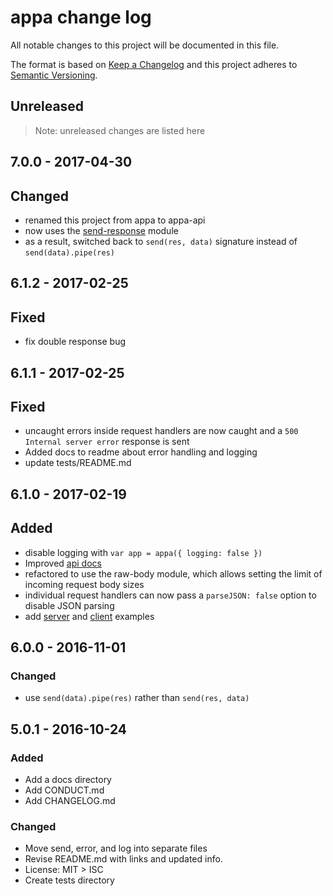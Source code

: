 # appa change log

All notable changes to this project will be documented in this file.

The format is based on [Keep a Changelog](http://keepachangelog.com/) and this project adheres to [Semantic Versioning](http://semver.org/).

## Unreleased

> Note: unreleased changes are listed here

## 7.0.0 - 2017-04-30

## Changed
- renamed this project from appa to appa-api
- now uses the [send-response](https://github.com/sethvincent/send-response) module
- as a result, switched back to `send(res, data)` signature instead of `send(data).pipe(res)`

## 6.1.2 - 2017-02-25

## Fixed

- fix double response bug

## 6.1.1 - 2017-02-25

## Fixed

- uncaught errors inside request handlers are now caught and a `500 Internal server error` response is sent
- Added docs to readme about error handling and logging
- update tests/README.md

## 6.1.0 - 2017-02-19

## Added
- disable logging with `var app = appa({ logging: false })`
- Improved [api docs](docs/api.md)
- refactored to use the raw-body module, which allows setting the limit of incoming request body sizes
- individual request handlers can now pass a `parseJSON: false` option to disable JSON parsing
- add [server](examples/server.js) and [client](examples/client.js) examples

## 6.0.0 - 2016-11-01

### Changed
- use `send(data).pipe(res)` rather than `send(res, data)`

## 5.0.1 - 2016-10-24

### Added
- Add a docs directory
- Add CONDUCT.md
- Add CHANGELOG.md

### Changed
- Move send, error, and log into separate files
- Revise README.md with links and updated info.
- License: MIT > ISC
- Create tests directory
